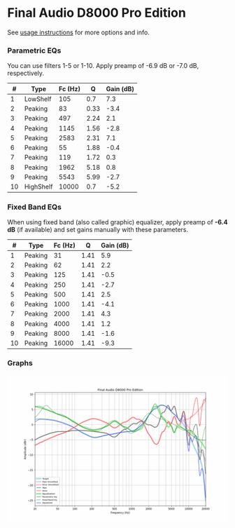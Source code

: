 # Final Audio D8000 Pro Edition
See [usage instructions](https://github.com/jaakkopasanen/AutoEq#usage) for more options and info.

### Parametric EQs
You can use filters 1-5 or 1-10. Apply preamp of -6.9 dB or -7.0 dB, respectively.

|   # | Type      |   Fc (Hz) |    Q |   Gain (dB) |
|-----|-----------|-----------|------|-------------|
|   1 | LowShelf  |       105 | 0.7  |         7.3 |
|   2 | Peaking   |        83 | 0.33 |        -3.4 |
|   3 | Peaking   |       497 | 2.24 |         2.1 |
|   4 | Peaking   |      1145 | 1.56 |        -2.8 |
|   5 | Peaking   |      2583 | 2.31 |         7.1 |
|   6 | Peaking   |        55 | 1.88 |        -0.4 |
|   7 | Peaking   |       119 | 1.72 |         0.3 |
|   8 | Peaking   |      1962 | 5.18 |         0.8 |
|   9 | Peaking   |      5543 | 5.99 |        -2.7 |
|  10 | HighShelf |     10000 | 0.7  |        -5.2 |

### Fixed Band EQs
When using fixed band (also called graphic) equalizer, apply preamp of **-6.4 dB** (if available) and set gains manually with these parameters.

|   # | Type    |   Fc (Hz) |    Q |   Gain (dB) |
|-----|---------|-----------|------|-------------|
|   1 | Peaking |        31 | 1.41 |         5.9 |
|   2 | Peaking |        62 | 1.41 |         2.2 |
|   3 | Peaking |       125 | 1.41 |        -0.5 |
|   4 | Peaking |       250 | 1.41 |        -2.7 |
|   5 | Peaking |       500 | 1.41 |         2.5 |
|   6 | Peaking |      1000 | 1.41 |        -4.1 |
|   7 | Peaking |      2000 | 1.41 |         4.3 |
|   8 | Peaking |      4000 | 1.41 |         1.2 |
|   9 | Peaking |      8000 | 1.41 |        -1.6 |
|  10 | Peaking |     16000 | 1.41 |        -9.3 |

### Graphs
![](./Final%20Audio%20D8000%20Pro%20Edition.png)
